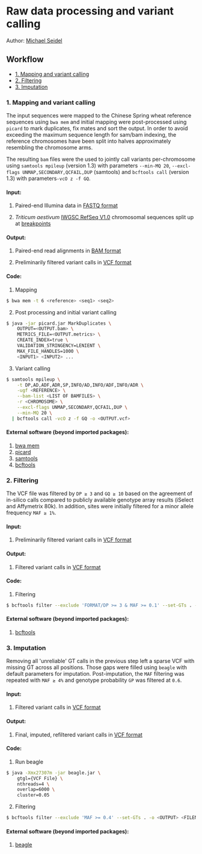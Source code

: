 # Raw data processing and variant calling

Author: [Michael Seidel](mailto:michael.seidel@helmholtz-muenchen.de)

## Workflow

* [1. Mapping and variant calling](#1-mapping-and-variant-calling)
* [2. Filtering](#2-filtering)
* [3. Imputation](#3-imputation)

### 1. Mapping and variant calling
The input sequences were mapped to the Chinese Spring wheat reference sequences
using `bwa mem` and initial mapping were post-processed using `picard` to mark
duplicates, fix mates and sort the output. In order to avoid exceeding the
maximum sequence length for sam/bam indexing, the reference chromosomes have
been split into halves approximately resembling the chromosome arms.

The resulting `bam` files were the used to jointly call variants per-chromosome
using `samtools mpileup` (version 1.3) with parameters `--min-MQ 20`,
`--excl-flags UNMAP,SECONDARY,QCFAIL,DUP` (samtools) and `bcftools call`
(version 1.3) with parameters`-vcO z -f GQ`.

#### Input:
1. Paired-end Illumina data in [FASTQ format](https://en.wikipedia.org/wiki/FASTQ_format)

2. _Triticum aestivum_ [IWGSC RefSeq V1.0](https://urgi.versailles.inra.fr/download/iwgsc/IWGSC_RefSeq_Assemblies/v1.0/) chromosomal sequences split up at [breakpoints](pseudomolecules_parts_to_chr.bed)

#### Output:

1. Paired-end read alignments in [BAM format](http://samtools.github.io/hts-specs/)

2. Preliminarily filtered variant calls in [VCF format](http://samtools.github.io/hts-specs/)


#### Code:
1. Mapping

```Bash
$ bwa mem -t 6 <reference> <seq1> <seq2>
```

2. Post processing and initial variant calling

```Bash
$ java -jar picard.jar MarkDuplicates \
    OUTPUT=<OUTPUT.bam> \
    METRICS_FILE=<OUTPUT.metrics> \
    CREATE_INDEX=true \
    VALIDATION_STRINGENCY=LENIENT \
    MAX_FILE_HANDLES=1000 \
    <INPUT1> <INPUT2> ...
```
3. Variant calling

```Bash
$ samtools mpileup \
    -t DP,AD,ADF,ADR,SP,INFO/AD,INFO/ADF,INFO/ADR \
    -ugf <REFERENCE> \
    --bam-list <LIST OF BAMFILES> \
    -r <CHROMOSOME> \
    --excl-flags UNMAP,SECONDARY,QCFAIL,DUP \
    --min-MQ 20 \
  | bcftools call -vcO z -f GQ -o <OUTPUT.vcf>
```

#### External software (beyond imported packages):

1. [bwa mem](https://github.com/lh3/bwa)
2. [picard](https://github.com/broadinstitute/picard)
3. [samtools](https://github.com/samtools/samtools)
4. [bcftools](http://www.htslib.org/doc/bcftools.html)


### 2. Filtering

The VCF file was filtered by `DP ≥ 3` and `GQ ≥ 10` based on the agreement of
in-silico calls compared to publicly available genotype array results (iSelect
and Affymetrix 80k). In addition, sites were initially filtered for a minor
allele frequency `MAF ≥ 1%`.

#### Input:
1. Preliminarily filtered variant calls in [VCF format](http://samtools.github.io/hts-specs/)

#### Output:
1. Filtered variant calls in [VCF format](http://samtools.github.io/hts-specs/)

#### Code:
1. Filtering

```Bash
$ bcftools filter --exclude 'FORMAT/DP >= 3 & MAF >= 0.1' --set-GTs . -o <OUTPUT> <FILENAME>
```

#### External software (beyond imported packages):

1. [bcftools](http://www.htslib.org/doc/bcftools.html)


### 3. Imputation

Removing all 'unreliable' GT calls in the previous step left a sparse VCF with
missing GT across all positions. Those gaps were filled using `beagle` with
default parameters for imputation. Post-imputation, the `MAF` filtering was
repeated with `MAF ≥ 4%` and genotype probability `GP` was filtered at `0.6`.

#### Input:
1. Filtered variant calls in [VCF format](http://samtools.github.io/hts-specs/)

#### Output:
1. Final, imputed, refiltered variant calls in [VCF format](http://samtools.github.io/hts-specs/)

#### Code:

1. Run beagle

```Bash
$ java -Xmx27307m -jar beagle.jar \
    gtgl={VCF File} \
    nthreads=4 \
    overlap=6000 \
    cluster=0.05
```

2. Filtering

```Bash
$ bcftools filter --exclude 'MAF >= 0.4' --set-GTs . -o <OUTPUT> <FILENAME>
```

#### External software (beyond imported packages):

1. [beagle](https://faculty.washington.edu/browning/beagle/b4_1.html)
